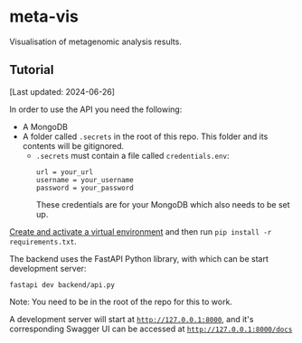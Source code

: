 # meta-vis
Visualisation of metagenomic analysis results. 

## Tutorial 
[Last updated: 2024-06-26]

In order to use the API you need the following:
* A MongoDB
* A folder called `.secrets` in the root of this repo. This folder and its contents will be gitignored.
  * `.secrets` must contain a file called `credentials.env`:
    ```
    url = your_url
    username = your_username
    password = your_password
    ```
    These credentials are for your MongoDB which also needs to be set up.

[Create and activate a virtual environment](https://docs.python.org/3/library/venv.html) and then run `pip install -r requirements.txt`. 

The backend uses the FastAPI Python library, with which can be start development server:
```
fastapi dev backend/api.py
```
Note: You need to be in the root of the repo for this to work.

A development server will start at [`http://127.0.0.1:8000`](http://127.0.0.1:8000), and it's corresponding Swagger UI can be accessed at [`http://127.0.0.1:8000/docs`](http://127.0.0.1:8000/docs)